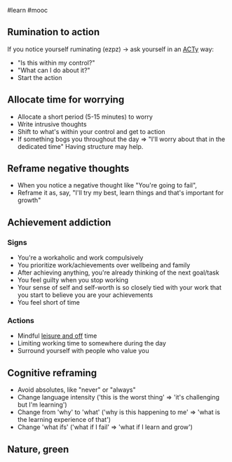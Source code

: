 #learn #mooc 
## Rumination to action
If you notice yourself ruminating (ezpz) -> ask yourself in an [ACTy](https://t.me/ohmyboi/668) way: 
- "Is this within my control?"
- "What can I do about it?"
- Start the action
## Allocate time for worrying
- Allocate a short period (5-15 minutes) to worry
- Write intrusive thoughts
- Shift to what's within your control and get to action
- If something bogs you throughout the day ⇒ "I'll worry about that in the dedicated time"
Having structure may help.
## Reframe negative thoughts
- When you notice a negative thought like "You're going to fail",
- Reframe it as, say, "I'll try my best, learn things and that's important for growth"
## Achievement addiction
### Signs
- You're a workaholic and work compulsively
- You prioritize work/achievements over wellbeing and family
- After achieving anything, you're already thinking of the next goal/task
- You feel guilty when you stop working
- Your sense of self and self-worth is so closely tied with your work that you start to believe you are your achievements
- You feel short of time
### Actions
- Mindful [leisure and off](https://betterhumans.pub/how-to-rest-better-d1c1eabb6c5f) time
- Limiting working time to somewhere during the day
- Surround yourself with people who value you
## Cognitive reframing
- Avoid absolutes, like "never" or "always"
- Change language intensity ('this is the worst thing' ⇒ 'it's challenging but I'm learning')
- Change from 'why' to 'what' ('why is this happening to me' ⇒ 'what is the learning experience of that')
- Change 'what ifs' ('what if I fail' ⇒ 'what if I learn and grow')
## Nature, green
